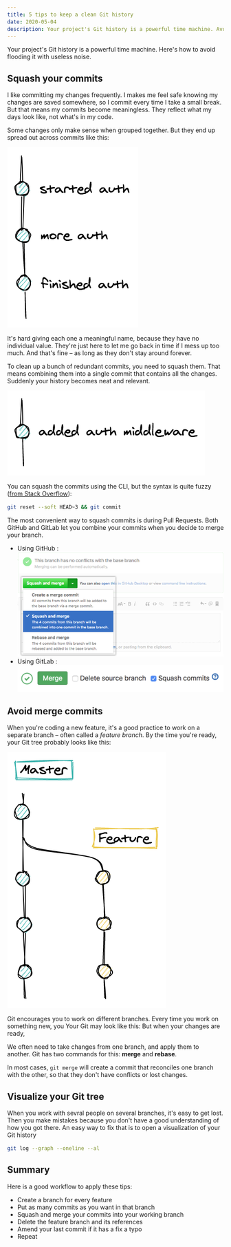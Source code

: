 ```yaml
---
title: 5 tips to keep a clean Git history
date: 2020-05-04
description: Your project's Git history is a powerful time machine. Avoid flooding it with useless noise.
---
```


Your project's Git history is a powerful time machine. Here's how to avoid flooding it with useless noise.

## Squash your commits 

I like committing my changes frequently. I makes me feel safe knowing my changes are saved somewhere, so I commit every time I take a small break. But that means my commits become meaningless. They reflect what my days look like, not what's in my code.

Some changes only make sense when grouped together. But they end up spread out across commits like this:

![Redundant commits](./assets/redundant-commits.png)

It's hard giving each one a meaningful name, because they have no individual value. They're just here to let me go back in time if I mess up too much. And that's fine – as long as they don't stay around forever.

To clean up a bunch of redundant commits, you need to squash them. That means combining them into a single commit that contains all the changes. Suddenly your history becomes neat and relevant.

![Squashed commits](./assets/squashed-commits.png)

You can squash the commits using the CLI, but the syntax is quite fuzzy ([from Stack Overflow](http://stackoverflow.com/a/5201642/295797)):

```sh
git reset --soft HEAD~3 && git commit
```

The most convenient way to squash commits is during Pull Requests. Both GitHub and GitLab let you combine your commits when you decide to merge your branch.

* Using GitHub : ![GitHub squashed commits](./assets/github-squash-and-merge.png)
* Using GitLab :![GitLab commits](./assets/gitlab-squash-and-merge.png)

## Avoid merge commits

When you're coding a new feature, it's a good practice to work on a separate branch – often called a _feature branch_. By the time you're ready, your Git tree probably looks like this:

![Feature branch](./assets/feature-branch-with-changes.png)

Git encourages you to work on different branches. Every time you work on something new, you Your Git may look like this: But when your changes are ready, 

We often need to take changes from one branch, and apply them to another. Git has two commands for this: **merge** and **rebase**.

In most cases, `git merge` will create a commit that reconciles one branch with the other, so that they don't have conflicts or lost changes.

## Visualize your Git tree

When you work with sevral people on several branches, it's easy to get lost. Then you make mistakes because you don't have a good understanding of how you got there. An easy way to fix that is to open a visualization of your Git history

```sh
git log --graph --oneline --al
```

## Summary

Here is a good workflow to apply these tips:

* Create a branch for every feature
* Put as many commits as you want in that branch
* Squash and merge your commits into your working branch
* Delete the feature branch and its references
* Amend your last commit if it has a fix a typo
* Repeat